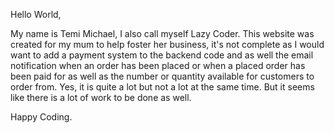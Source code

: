 Hello World,

My name is Temi Michael, I also call myself Lazy Coder.
This website was created for my mum to help foster her business, it's not complete as I would want to add a payment system to the backend code and as well the email notification when an order has been placed or when a placed order has been paid for as well as the number or quantity available for customers to order from.
Yes, it is quite a lot but not a lot at the same time.
But it seems like there is a lot of work to be done as well.

Happy Coding.
